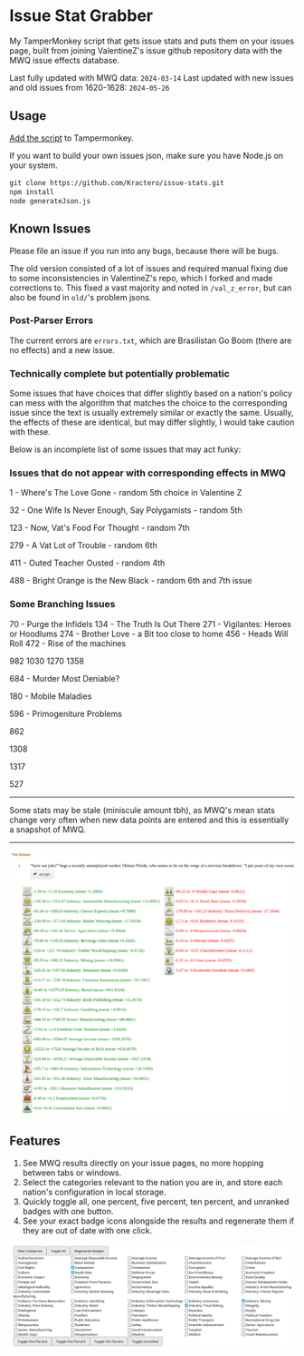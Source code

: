 # Issue Stat Grabber

My TamperMonkey script that gets issue stats and puts them on your issues page, built from joining ValentineZ's issue github repository data with the MWQ issue effects database.

Last fully updated with MWQ data: `2024-03-14`
Last updated with new issues and old issues from 1620-1628: `2024-05-26`

## Usage
[Add the script](https://github.com/Kractero/issue-stats/raw/main/issueStatGetter.user.js) to Tampermonkey.

If you want to build your own issues json, make sure you have Node.js on your system.

```
git clone https://github.com/Kractero/issue-stats.git
npm install
node generateJson.js
```

## Known Issues
Please file an issue if you run into any bugs, because there will be bugs.

The old version consisted of a lot of issues and required manual fixing due to some inconsistencies in ValentineZ's repo, which I forked and made corrections to. This fixed a vast majority and noted in `/val_z_error`, but can also be found in `old/`'s problem jsons.

### Post-Parser Errors

The current errors are `errors.txt`, which are Brasilistan Go Boom (there are no effects) and a new issue.

### Technically complete but potentially problematic

Some issues that have choices that differ slightly based on a nation's policy can mess with the algorithm that matches the choice to the corresponding issue since the text is usually extremely similar or exactly the same. Usually, the effects of these are identical, but may differ slightly, I would take caution with these.

Below is an incomplete list of some issues that may act funky:

### Issues that do not appear with corresponding effects in MWQ

1 - Where's The Love Gone - random 5th choice in Valentine Z

32 - One Wife Is Never Enough, Say Polygamists - random 5th

123 - Now, Vat's Food For Thought - random 7th

279 - A Vat Lot of Trouble - random 6th

411 -  Outed Teacher Ousted - random 4th

488 - Bright Orange is the New Black - random 6th and 7th issue

### Some Branching Issues

70 - Purge the Infidels
134 - The Truth Is Out There
271 - Vigilantes: Heroes or Hoodlums
274 - Brother Love - a Bit too close to home
456 - Heads Will Roll
472 - Rise of the machines

982
1030
1270
1358

684 - Murder Most Deniable?

180 - Mobile Maladies

596 - Primogeniture Problems

862

1308

1317

527

---

Some stats may be stale (miniscule amount tbh), as MWQ's mean stats change very often when new data points are entered and this is essentially a snapshot of MWQ.

---

![Issue Result Sample](/public/Issue%20Result.png)

## Features

1. See MWQ results directly on your issue pages, no more hopping between tabs or windows.
2. Select the categories relevant to the nation you are in, and store each nation's configuration in local storage.
3. Quickly toggle all, one percent, five percent, ten percent, and unranked badges with one button.
4. See your exact badge icons alongside the results and regenerate them if they are out of date with one click.

![Filter](/public/Filter.png)
